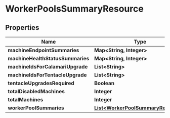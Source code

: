 

# WorkerPoolsSummaryResource


## Properties

Name | Type | Description | Notes
------------ | ------------- | ------------- | -------------
**machineEndpointSummaries** | **Map&lt;String, Integer&gt;** |  |  [optional]
**machineHealthStatusSummaries** | **Map&lt;String, Integer&gt;** |  |  [optional]
**machineIdsForCalamariUpgrade** | **List&lt;String&gt;** |  |  [optional]
**machineIdsForTentacleUpgrade** | **List&lt;String&gt;** |  |  [optional]
**tentacleUpgradesRequired** | **Boolean** |  |  [optional]
**totalDisabledMachines** | **Integer** |  |  [optional]
**totalMachines** | **Integer** |  |  [optional]
**workerPoolSummaries** | [**List&lt;WorkerPoolSummaryResource&gt;**](WorkerPoolSummaryResource.md) |  |  [optional]



